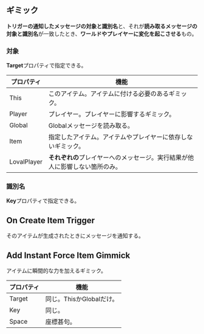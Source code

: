 ## ギミック
**トリガーの通知したメッセージの対象と識別名**と、それが**読み取るメッセージの対象と識別名**が一致したとき、**ワールドやプレイヤーに変化を起こさせる**もの。

### 対象
**Target**プロパティで指定できる。

| プロパティ  | 機能                                                                         |
| ----------- | ---------------------------------------------------------------------------- |
| This        | このアイテム。アイテムに付ける必要のあるギミック。                           |
| Player      | プレイヤー。プレイヤーに影響するギミック。                                   |
| Global      | Globalメッセージを読み取る。                                                 |
| Item        | 指定したアイテム。アイテムやプレイヤーに依存しないギミック。                 |
| LovalPlayer | **それぞれの**プレイヤーへのメッセージ。実行結果が他人に影響しない箇所のみ。 |

### 識別名
**Key**プロパティで指定できる。

## On Create Item Trigger
そのアイテムが生成されたときにメッセージを通知する。

## Add Instant Force Item Gimmick

アイテムに瞬間的な力を加えるギミック。

|プロパティ|機能|
|-|-|
|Target|同じ。ThisかGlobalだけ。|
|Key|同じ。|
|Space|座標甚句。|

